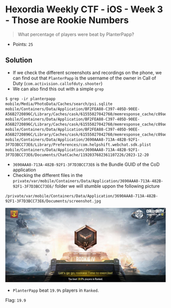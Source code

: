 # Hexordia Weekly CTF - iOS - Week 3 - Those are Rookie Numbers

> What percentage of players were beat by PlanterPapp?

- Points: `25`

## Solution

- If we check the different screenshots and recordings on the phone, we can find out that `PlanterPapp` is the username of the owner in Call of Duty (`com.activision.callofduty.shooter`)
- We can also find this out with a simple `grep`

```
$ grep -ir planterpapp
mobile/Media/PhotoData/Caches/search/psi.sqlite
mobile/Containers/Data/Application/BF2FEA88-C397-405D-90EE-A56B2720896C/Library/Caches/cask/61555027042760/memresponse_cache/c09ad49ec917bd29de25f26e44a427abaca8ba07en_US/G1%3a38163057137705668972843833128%3a18436672011487733074
mobile/Containers/Data/Application/BF2FEA88-C397-405D-90EE-A56B2720896C/Library/Caches/cask/61555027042760/memresponse_cache/c09ad49ec917bd29de25f26e44a427abaca8ba07en_US/G1%3a38163057137705668972843833128%3a3302437956070245168
mobile/Containers/Data/Application/BF2FEA88-C397-405D-90EE-A56B2720896C/Library/Caches/cask/61555027042760/memresponse_cache/c09ad49ec917bd29de25f26e44a427abaca8ba07en_US/G1%3a38163057137705668972843833128%3a7077374228416189472
mobile/Containers/Data/Application/3690AAA8-713A-482B-92F1-3F7D3BCC73E6/Library/Preferences/com.helpshift.webchat.sdk.plist
mobile/Containers/Data/Application/3690AAA8-713A-482B-92F1-3F7D3BCC73E6/Documents/ChatCache/1192037682361107226/2023-12-20
```

- `3690AAA8-713A-482B-92F1-3F7D3BCC73E6` is the Bundle GUID of the CoD application
- Checking the different files in the `private/var/mobile/Containers/Data/Application/3690AAA8-713A-482B-92F1-3F7D3BCC73E6/` folder we will stumble uppon the following picture

```
/private/var/mobile/Containers/Data/Application/3690AAA8-713A-482B-92F1-3F7D3BCC73E6/Documents/screenshot.jpg
```

![Call of Duty Rookie IV](media/screenshot.jpg)

- `PlanterPapp` beat `19.9%` players in `Ranked`.

Flag: `19.9`